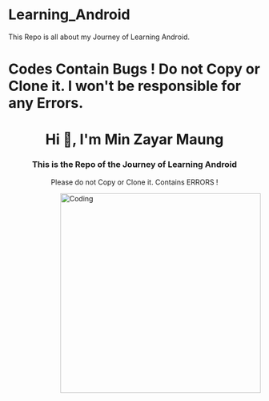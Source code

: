 # Learning_Android
This Repo is all about my Journey of Learning Android.

# Codes Contain Bugs ! Do not Copy or Clone it. I won't be responsible for any Errors.

<h1 align="center">Hi 👋, I'm Min Zayar Maung</h1>
<h3 align="center"> This is the Repo of the Journey of Learning Android</h3>
<p align="center"> Please do not Copy or Clone it. Contains ERRORS ! </p>



<img align="right" alt="Coding" width="400" src="https://cdn.dribbble.com/users/795597/screenshots/6081444/mobile_development2.gif">
